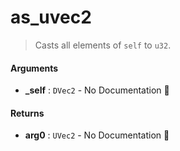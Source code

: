 # as\_uvec2

>  Casts all elements of `self` to `u32`.

#### Arguments

- **\_self** : `DVec2` \- No Documentation 🚧

#### Returns

- **arg0** : `UVec2` \- No Documentation 🚧